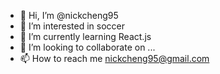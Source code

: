 - 👋 Hi, I’m @nickcheng95
- 👀 I’m interested in soccer
- 🌱 I’m currently learning React.js
- 💞️ I’m looking to collaborate on ...
- 📫 How to reach me nickcheng95@gmail.com

<!---
nickcheng95/nickcheng95 is a ✨ special ✨ repository because its `README.md` (this file) appears on your GitHub profile.
You can click the Preview link to take a look at your changes.
--->
